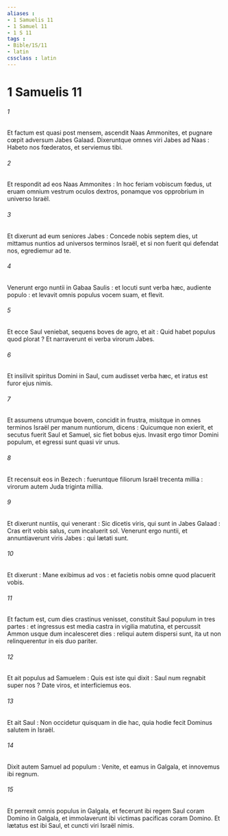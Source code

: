 ```yaml
---
aliases : 
- 1 Samuelis 11
- 1 Samuel 11
- 1 S 11
tags : 
- Bible/1S/11
- latin
cssclass : latin
---
```


# 1 Samuelis 11

###### 1
Et factum est quasi post mensem, ascendit Naas Ammonites, et pugnare cœpit adversum Jabes Galaad. Dixeruntque omnes viri Jabes ad Naas : Habeto nos fœderatos, et serviemus tibi.
###### 2
Et respondit ad eos Naas Ammonites : In hoc feriam vobiscum fœdus, ut eruam omnium vestrum oculos dextros, ponamque vos opprobrium in universo Israël.
###### 3
Et dixerunt ad eum seniores Jabes : Concede nobis septem dies, ut mittamus nuntios ad universos terminos Israël, et si non fuerit qui defendat nos, egrediemur ad te.
###### 4
Venerunt ergo nuntii in Gabaa Saulis : et locuti sunt verba hæc, audiente populo : et levavit omnis populus vocem suam, et flevit.
###### 5
Et ecce Saul veniebat, sequens boves de agro, et ait : Quid habet populus quod plorat ? Et narraverunt ei verba virorum Jabes.
###### 6
Et insilivit spiritus Domini in Saul, cum audisset verba hæc, et iratus est furor ejus nimis.
###### 7
Et assumens utrumque bovem, concidit in frustra, misitque in omnes terminos Israël per manum nuntiorum, dicens : Quicumque non exierit, et secutus fuerit Saul et Samuel, sic fiet bobus ejus. Invasit ergo timor Domini populum, et egressi sunt quasi vir unus.
###### 8
Et recensuit eos in Bezech : fueruntque filiorum Israël trecenta millia : virorum autem Juda triginta millia.
###### 9
Et dixerunt nuntiis, qui venerant : Sic dicetis viris, qui sunt in Jabes Galaad : Cras erit vobis salus, cum incaluerit sol. Venerunt ergo nuntii, et annuntiaverunt viris Jabes : qui lætati sunt.
###### 10
Et dixerunt : Mane exibimus ad vos : et facietis nobis omne quod placuerit vobis.
###### 11
Et factum est, cum dies crastinus venisset, constituit Saul populum in tres partes : et ingressus est media castra in vigilia matutina, et percussit Ammon usque dum incalesceret dies : reliqui autem dispersi sunt, ita ut non relinquerentur in eis duo pariter.
###### 12
Et ait populus ad Samuelem : Quis est iste qui dixit : Saul num regnabit super nos ? Date viros, et interficiemus eos.
###### 13
Et ait Saul : Non occidetur quisquam in die hac, quia hodie fecit Dominus salutem in Israël.
###### 14
Dixit autem Samuel ad populum : Venite, et eamus in Galgala, et innovemus ibi regnum.
###### 15
Et perrexit omnis populus in Galgala, et fecerunt ibi regem Saul coram Domino in Galgala, et immolaverunt ibi victimas pacificas coram Domino. Et lætatus est ibi Saul, et cuncti viri Israël nimis.

